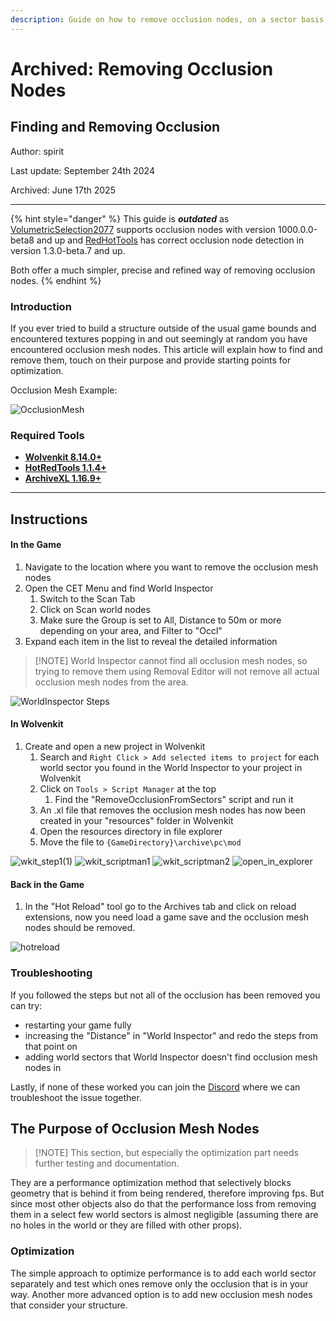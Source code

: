 ```yaml
---
description: Guide on how to remove occlusion nodes, on a sector basis
---
```


# Archived: Removing Occlusion Nodes

## Finding and Removing Occlusion

Author: spirit

Last update: September 24th 2024

Archived: June 17th 2025

***

{% hint style="danger" %}
This guide is _**outdated**_ as [VolumetricSelection2077](https://github.com/notaspirit/VolumetricSelection2077) supports occlusion nodes with version 1000.0.0-beta8 and up and [RedHotTools](https://github.com/psiberx/cp2077-red-hot-tools) has correct occlusion node detection in version 1.3.0-beta.7 and up.

Both offer a much simpler, precise and refined way of removing occlusion nodes.
{% endhint %}

### Introduction

If you ever tried to build a structure outside of the usual game bounds and encountered textures popping in and out seemingly at random you have encountered occlusion mesh nodes. This article will explain how to find and remove them, touch on their purpose and provide starting points for optimization.

Occlusion Mesh Example:

![OcclusionMesh](https://github.com/user-attachments/assets/bc9ab7c5-123c-4d66-b555-3e8a9fc2b7ff)

### Required Tools

* [**Wolvenkit 8.14.0+**](https://github.com/WolvenKit/WolvenKit)
* [**HotRedTools 1.1.4+**](https://github.com/psiberx/cp2077-red-hot-tools/releases)
* [**ArchiveXL 1.16.9+**](https://www.nexusmods.com/cyberpunk2077/mods/4198)

***

## Instructions

#### In the Game

1. Navigate to the location where you want to remove the occlusion mesh nodes
2. Open the CET Menu and find World Inspector
   1. Switch to the Scan Tab
   2. Click on Scan world nodes
   3. Make sure the Group is set to All, Distance to 50m or more depending on your area, and Filter to "Occl"
3. Expand each item in the list to reveal the detailed information

> \[!NOTE] World Inspector cannot find all occlusion mesh nodes, so trying to remove them using Removal Editor will not remove all actual occlusion mesh nodes from the area.

![WorldInspector Steps](https://github.com/user-attachments/assets/cbf42569-4f80-4b52-9e10-f4bc6bbfd8ae)

#### In Wolvenkit

1. Create and open a new project in Wolvenkit
   1. Search and `Right Click > Add selected items to project` for each world sector you found in the World Inspector to your project in Wolvenkit
   2. Click on `Tools > Script Manager` at the top
      1. Find the "RemoveOcclusionFromSectors" script and run it
   3. An .xl file that removes the occlusion mesh nodes has now been created in your "resources" folder in Wolvenkit
   4. Open the resources directory in file explorer
   5. Move the file to `{GameDirectory}\archive\pc\mod`

![wkit\_step1(1)](https://github.com/user-attachments/assets/16618eb2-bf8f-4939-a9a7-c8b768d5a29f) ![wkit\_scriptman1](https://github.com/user-attachments/assets/c92da98c-778e-4a20-bc5f-d0b7936d9b60) ![wkit\_scriptman2](https://github.com/user-attachments/assets/ecd005c1-fc6d-4c85-8e4e-2cdd856849a7) ![open\_in\_explorer](https://github.com/user-attachments/assets/3d48519c-4a94-491f-a153-e97b31e8996f)

#### Back in the Game

1. In the "Hot Reload" tool go to the Archives tab and click on reload extensions, now you need load a game save and the occlusion mesh nodes should be removed.

![hotreload](https://github.com/user-attachments/assets/18509c63-bd2b-4ae1-a36a-bec41701b54c)

### Troubleshooting

If you followed the steps but not all of the occlusion has been removed you can try:

* restarting your game fully
* increasing the "Distance" in "World Inspector" and redo the steps from that point on
* adding world sectors that World Inspector doesn't find occlusion mesh nodes in

Lastly, if none of these worked you can join the [Discord](https://discord.gg/Epkq79kd96) where we can troubleshoot the issue together.

## The Purpose of Occlusion Mesh Nodes

> \[!NOTE] This section, but especially the optimization part needs further testing and documentation.

They are a performance optimization method that selectively blocks geometry that is behind it from being rendered, therefore improving fps. But since most other objects also do that the performance loss from removing them in a select few world sectors is almost negligible (assuming there are no holes in the world or they are filled with other props).

### Optimization

The simple approach to optimize performance is to add each world sector separately and test which ones remove only the occlusion that is in your way. Another more advanced option is to add new occlusion mesh nodes that consider your structure.
